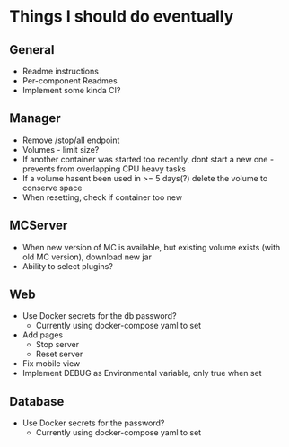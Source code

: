 # Things I should do eventually

## General
- Readme instructions
- Per-component Readmes
- Implement some kinda CI?

## Manager
- Remove /stop/all endpoint
- Volumes - limit size?
- If another container was started too recently, dont start a new one - prevents from overlapping CPU heavy tasks
- If a volume hasent been used in >= 5 days(?) delete the volume to conserve space
- When resetting, check if container too new

## MCServer
- When new version of MC is available, but existing volume exists (with old MC version), download new jar
- Ability to select plugins?

## Web
- Use Docker secrets for the db password?
    - Currently using docker-compose yaml to set
- Add pages
    - Stop server
    - Reset server
- Fix mobile view
- Implement DEBUG as Environmental variable, only true when set

## Database
- Use Docker secrets for the password?
    - Currently using docker-compose yaml to set
